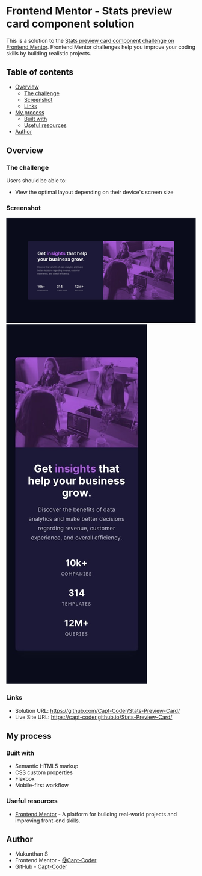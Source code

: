 # Frontend Mentor - Stats preview card component solution

This is a solution to the [Stats preview card component challenge on Frontend Mentor](https://www.frontendmentor.io/challenges/stats-preview-card-component-8JqbgoU62). Frontend Mentor challenges help you improve your coding skills by building realistic projects. 

## Table of contents

- [Overview](#overview)
  - [The challenge](#the-challenge)
  - [Screenshot](#screenshot)
  - [Links](#links)
- [My process](#my-process)
  - [Built with](#built-with)
  - [Useful resources](#useful-resources)
- [Author](#author)



## Overview

### The challenge

Users should be able to:

- View the optimal layout depending on their device's screen size

### Screenshot

![](/design/desktop-design.jpg)
![](/design/mobile-design.jpg)


### Links

- Solution URL: https://github.com/Capt-Coder/Stats-Preview-Card/
- Live Site URL: https://capt-coder.github.io/Stats-Preview-Card/

## My process

### Built with

- Semantic HTML5 markup
- CSS custom properties
- Flexbox
- Mobile-first workflow


### Useful resources

- [Frontend Mentor](https://www.frontendmentor.io/) - A platform for building real-world projects and improving front-end skills.


## Author

- Mukunthan S
- Frontend Mentor - [@Capt-Coder](https://www.frontendmentor.io/profile/Capt-Coder)
- GitHub - [Capt-Coder](https://github.com/Capt-Coder)
